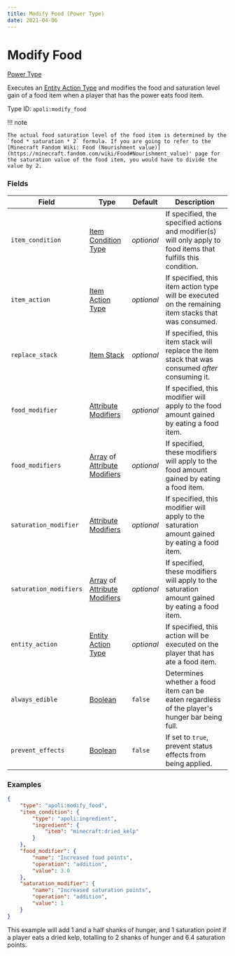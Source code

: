 ```yaml
---
title: Modify Food (Power Type)
date: 2021-04-06
---
```


# Modify Food

[Power Type](../power_types.md)

Executes an [Entity Action Type](../entity_action_types.md) and modifies the food and saturation level gain of a food item when a player that has the power eats food item.

Type ID: `apoli:modify_food`

!!! note

    The actual food saturation level of the food item is determined by the `food * saturation * 2` formula. If you are going to refer to the [Minecraft Fandom Wiki: Food (Nourishment value)](https://minecraft.fandom.com/wiki/Food#Nourishment_value)' page for the saturation value of the food item, you would have to divide the value by 2.

### Fields

Field  | Type | Default | Description
-------|------|---------|------------
`item_condition` | [Item Condition Type](../item_condition_types.md) | _optional_ | If specified, the specified actions and modifier(s) will only apply to food items that fulfills this condition.
`item_action` | [Item Action Type](../item_action_types.md) | _optional_ | If specified, this item action type will be executed on the remaining item stacks that was consumed.
`replace_stack` | [Item Stack](../data_types/item_stack.md) | _optional_ | If specified, this item stack will replace the item stack that was consumed _after_ consuming it.
`food_modifier` | [Attribute Modifiers](../data_types/attribute_modifier.md) | _optional_ | If specified, this modifier will apply to the food amount gained by eating a food item.
`food_modifiers` | [Array](../data_types/array.md) of [Attribute Modifiers](../data_types/attribute_modifier.md) | _optional_ | If specified, these modifiers will apply to the food amount gained by eating a food item.
`saturation_modifier` | [Attribute Modifiers](../data_types/attribute_modifier.md) | _optional_ | If specified, this modifier will apply to the saturation amount gained by eating a food item.
`saturation_modifiers` | [Array](../data_types/array.md) of [Attribute Modifiers](../data_types/attribute_modifier.md) | _optional_ | If specified, these modifiers will apply to the saturation amount gained by eating a food item.
`entity_action` | [Entity Action Type](../entity_action_types.md) | _optional_ | If specified, this action will be executed on the player that has ate a food item.
`always_edible` | [Boolean](../data_types/boolean.md) | `false` | Determines whether a food item can be eaten regardless of the player's hunger bar being full.
`prevent_effects` | [Boolean](../data_types/boolean.md) | `false` | If set to `true`, prevent status effects from being applied.

### Examples

```json
{
	"type": "apoli:modify_food",
	"item_condition": {
		"type": "apoli:ingredient",
		"ingredient": {
			"item": "minecraft:dried_kelp"
		}
	},
	"food_modifier": {
		"name": "Increased food points",
		"operation": "addition",
		"value": 3.0
	},
	"saturation_modifier": {
		"name": "Increased saturation points",
		"operation": "addition",
		"value": 1
	}
}
```

This example will add 1 and a half shanks of hunger, and 1 saturation point if a player eats a dried kelp, totalling to 2 shanks of hunger and 6.4 saturation points.
